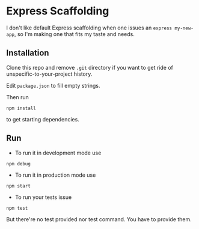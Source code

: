 # Express Scaffolding

I don't like default Express scaffolding when one issues an `express my-new-app`, so I'm making one that fits my taste and needs.


## Installation

Clone this repo and remove `.git` directory if you want to get ride of unspecific-to-your-project history.

Edit `package.json` to fill empty strings.

Then run

```
npm install
```

to get starting dependencies.


## Run

- To run it in development mode use
```
npm debug
```
- To run it in production mode use
```
npm start
```
- To run your tests issue
```
npm test
```
But there're no test provided nor test command. You have to provide them.
